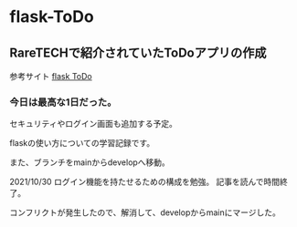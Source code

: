 # flask-ToDo

## RareTECHで紹介されていたToDoアプリの作成
参考サイト
[flask ToDo](https://tech-diary.net/flask-introduction/)

### 今日は最高な1日だった。

セキュリティやログイン画面も追加する予定。

flaskの使い方についての学習記録です。

また、ブランチをmainからdevelopへ移動。

2021/10/30 ログイン機能を持たせるための構成を勉強。
記事を読んで時間終了。


コンフリクトが発生したので、解消して、developからmainにマージした。
